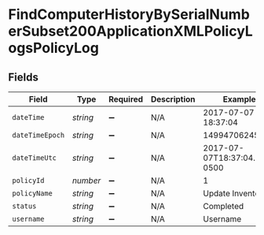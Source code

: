 # FindComputerHistoryBySerialNumberSubset200ApplicationXMLPolicyLogsPolicyLog


## Fields

| Field                        | Type                         | Required                     | Description                  | Example                      |
| ---------------------------- | ---------------------------- | ---------------------------- | ---------------------------- | ---------------------------- |
| `dateTime`                   | *string*                     | :heavy_minus_sign:           | N/A                          | 2017-07-07 18:37:04          |
| `dateTimeEpoch`              | *string*                     | :heavy_minus_sign:           | N/A                          | 1499470624555                |
| `dateTimeUtc`                | *string*                     | :heavy_minus_sign:           | N/A                          | 2017-07-07T18:37:04.555-0500 |
| `policyId`                   | *number*                     | :heavy_minus_sign:           | N/A                          | 1                            |
| `policyName`                 | *string*                     | :heavy_minus_sign:           | N/A                          | Update Inventory             |
| `status`                     | *string*                     | :heavy_minus_sign:           | N/A                          | Completed                    |
| `username`                   | *string*                     | :heavy_minus_sign:           | N/A                          | Username                     |